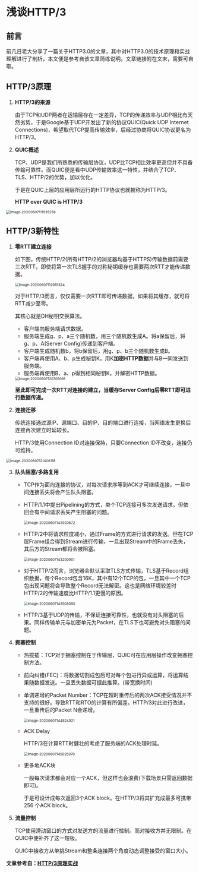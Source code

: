 # 浅谈HTTP/3

## 前言

前几日老大分享了一篇关于HTTP3.0的文章，其中对HTTP3.0的技术原理和实战理解进行了剖析，本文便是参考自该文章简练说明。文章链接附在文末，需要可自取。

## HTTP/3原理

1. **HTTP/3的来源**

   由于TCP和UDP两者在运输层存在一定差异，TCP的传递效率与UDP相比有天然劣势，于是Google基于UDP开发出了新的协议QUIC(Quick UDP Internet Connections)，希望取代TCP提高传输效率，后经过协商将QUIC协议更名为HTTP/3。

2. **QUIC概述**

   TCP、UDP是我们所熟悉的传输层协议，UDP比TCP相比效率更高但并不具备传输可靠性。而QUIC便是看中UDP传输效率这一特性，并结合了TCP、TLS、HTTP/2的优势，加以优化。

   于是在QUIC上层的应用层所运行的HTTP协议也就被称为HTTP/3。

   **HTTP over QUIC is HTTP/3**

<img src="../../../../../../AppData/Roaming/Typora/typora-user-images/image-20200607111535258.png" alt="image-20200607111535258" style="zoom:67%;" />

## HTTP/3新特性

1. **零RTT建立连接**

   如下图，传统HTTP/2(所有HTTP/2的浏览器均基于HTTPS)传输数据前需要三次RTT，即使将第一次TLS握手的对称秘钥缓存也需要两次RTT才能传递数据。

   <img src="../../../../../../AppData/Roaming/Typora/typora-user-images/image-20200607112915324.png" alt="image-20200607112915324" style="zoom:67%;" />

   对于HTTP/3而言，仅仅需要一次RTT即可传递数据，如果将其缓存，就可将RTT减少至零。

   其核心就是DH秘钥交换算法。

   + 客户端向服务端请求数据。
   + 服务端生成g、p、a三个随机数，用三个随机数生成A。将a保留后，将g、p、A(Server Config)传递到客户端。
   + 客户端生成随机数b，将b保留后，用g、p、b三个随机数生成B。
   + 客户端再使用A、b、p生成秘钥K，用K**加密HTTP数据**并与B一同发送到服务端。
   + 服务端再使用B、a、p得到相同秘钥K，并解密HTTP数据。

   <img src="../../../../../../AppData/Roaming/Typora/typora-user-images/image-20200607120705016.png" alt="image-20200607120705016" style="zoom:67%;" />

   **至此即可完成一次RTT对连接的建立，当缓存Server Config后零RTT即可进行数据传递。**

2. **连接迁移**

   传统连接通过源IP、源端口、目的IP、目的端口进行连接，当网络发生更换后连接再次建立时延较长。

   HTTP/3使用Connection ID对连接保持，只要Connection ID不改变，连接仍可维持。

<img src="../../../../../../AppData/Roaming/Typora/typora-user-images/image-20200607121406118.png" alt="image-20200607121406118" style="zoom:67%;" />

3. **队头阻塞/多路复用** 

   + TCP作为面向连接的协议，对每次请求序等到ACK才可继续连接，一旦中间连接丢失将会产生队头阻塞。

   + HTTP/1.1中提出Pipelining的方式，单个TCP连接可多次发送请求，但依旧会有中间请求丢失产生阻塞的问题。

     <img src="../../../../../../AppData/Roaming/Typora/typora-user-images/image-20200607142920672.png" alt="image-20200607142920672" style="zoom:67%;" />

   + HTTP/2中将请求粒度减小，通过Frame的方式进行请求的发送。但在TCP层Frame组合得到Stream进行传输，一旦出现Stream中的Frame丢失，其后方的Stream都将会被阻塞。

     <img src="../../../../../../AppData/Roaming/Typora/typora-user-images/image-20200607143200901.png" alt="image-20200607143200901" style="zoom:67%;" />

   + 对于HTTP/2而言，浏览器会默认采取TLS方式传输，TLS基于Record组织数据，每个Record包含16K，其中有12个TCP的包，一旦其中一个TCP包出现问题将会导致整个Record无法解密。这也是网络环境较差时HTTP/2的传输速度比HTTP/1.1更慢的原因。

     <img src="../../../../../../AppData/Roaming/Typora/typora-user-images/image-20200607143508095.png" alt="image-20200607143508095" style="zoom:67%;" />

   + HTTP/3基于UDP的传输，不保证连接可靠性，也就没有对头阻塞的后果。同样传输单元与加密单元为Packet，在TLS下也可避免对头阻塞的问题。

4. **拥塞控制**

   + 热拔插：TCP对于拥塞控制在于传输层，QUIC可在应用层操作改变拥塞控制方法。

   + 前向纠错(FEC)：将数据切割成包后可对每个包进行异或运算，将运算结果随数据发送。一旦丢失数据可据此推算。(带宽换时间)

   + 单调递增的Packet Number：TCP在超时重传后的两次ACK接受情况并不支持的很好。导致RTT和RTO的计算有所偏差。HTTP/3对此进行改进，一旦重传后的Packet N会递增。

     <img src="../../../../../../AppData/Roaming/Typora/typora-user-images/image-20200607144824921.png" alt="image-20200607144824921" style="zoom:67%;" />

   + ACK Delay

     HTTP/3在计算RTT时健壮的考虑了服务端的ACK处理时延。

     <img src="../../../../../../AppData/Roaming/Typora/typora-user-images/image-20200607145025070.png" alt="image-20200607145025070" style="zoom:67%;" />

   + 更多地ACK块

     一般每次请求都会对应一个ACK，但这样也会浪费(下载场景只需返回数据即可)。

     于是可设计成每次返回3个ACK block。在HTTP/3将其扩充成最多可携带256 个ACK block。

5. **流量控制**

   TCP使用滑动窗口的方式对发送方的流量进行控制。而对接收方并无限制。在QUIC中便补齐了这一短板。

   QUIC中接收方从单挑Stream和整条连接两个角度动态调整接受的窗口大小。

   

**文章参考自：[HTTP/3原理实战](https://zhuanlan.zhihu.com/p/143464334)**



